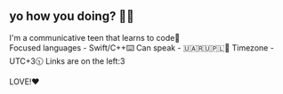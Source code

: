 ## yo how you doing? 👋🍻
I'm a communicative teen that learns to code💝  
Focused languages - Swift/C++⌨️
Can speak - 🇺🇦🇷🇺🇵🇱🏴󠁧󠁢󠁥󠁮󠁧󠁿
Timezone - UTC+3🕥
Links are on the left:3

LOVE!❤️
